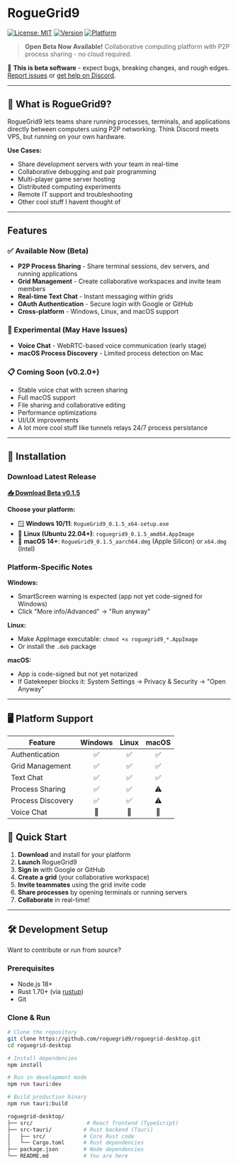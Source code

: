 # RogueGrid9

[![License: MIT](https://img.shields.io/badge/License-MIT-blue.svg)](LICENSE)
[![Version](https://img.shields.io/badge/version-0.1.4--beta-orange.svg)](https://github.com/roguegrid9/roguegrid-desktop/releases)
[![Platform](https://img.shields.io/badge/platform-Windows%20%7C%20Linux%20%7C%20macOS-lightgrey.svg)](#-platform-support)

> **Open Beta Now Available!** Collaborative computing platform with P2P process sharing - no cloud required.

🚧 **This is beta software** - expect bugs, breaking changes, and rough edges. [Report issues](https://github.com/roguegrid9/roguegrid-desktop/issues) or [get help on Discord](https://discord.gg/7cs9Uh32).

---

## 🎯 What is RogueGrid9?

RogueGrid9 lets teams share running processes, terminals, and applications directly between computers using P2P networking. Think Discord meets VPS, but running on your own hardware.

**Use Cases:**
- Share development servers with your team in real-time
- Collaborative debugging and pair programming
- Multi-player game server hosting
- Distributed computing experiments
- Remote IT support and troubleshooting
- Other cool stuff I havent thought of

---

## Features

### ✅ Available Now (Beta)
- **P2P Process Sharing** - Share terminal sessions, dev servers, and running applications
- **Grid Management** - Create collaborative workspaces and invite team members
- **Real-time Text Chat** - Instant messaging within grids
- **OAuth Authentication** - Secure login with Google or GitHub
- **Cross-platform** - Windows, Linux, and macOS support

### 🚧 Experimental (May Have Issues)
- **Voice Chat** - WebRTC-based voice communication (early stage)
- **macOS Process Discovery** - Limited process detection on Mac

### 📋 Coming Soon (v0.2.0+)
- Stable voice chat with screen sharing
- Full macOS support
- File sharing and collaborative editing
- Performance optimizations
- UI/UX improvements
- A lot more cool stuff like tunnels relays 24/7 process persistance

---

## 💾 Installation

### Download Latest Release

[**📥 Download Beta v0.1.5**](https://github.com/roguegrid9/roguegrid-desktop/releases/latest)

**Choose your platform:**
- 🪟 **Windows 10/11**: `RogueGrid9_0.1.5_x64-setup.exe`
- 🐧 **Linux (Ubuntu 22.04+)**: `roguegrid9_0.1.5_amd64.AppImage`
- 🍎 **macOS 14+**: `RogueGrid9_0.1.5_aarch64.dmg` (Apple Silicon) or `x64.dmg` (Intel)

### Platform-Specific Notes

**Windows:**
- SmartScreen warning is expected (app not yet code-signed for Windows)
- Click "More info/Advanced" → "Run anyway"

**Linux:**
- Make AppImage executable: `chmod +x roguegrid9_*.AppImage`
- Or install the `.deb` package

**macOS:**
- App is code-signed but not yet notarized
- If Gatekeeper blocks it: System Settings → Privacy & Security → "Open Anyway"

---

## 🖥️ Platform Support

| Feature | Windows | Linux | macOS |
|---------|:-------:|:-----:|:-----:|
| Authentication | ✅ | ✅ | ✅ |
| Grid Management | ✅ | ✅ | ✅ |
| Text Chat | ✅ | ✅ | ✅ |
| Process Sharing | ✅ | ✅ | ⚠️ |
| Process Discovery | ✅ | ✅ | ⚠️ |
| Voice Chat | 🚧 | 🚧 | 🚧 |

## 🏁 Quick Start

1. **Download** and install for your platform
2. **Launch** RogueGrid9
3. **Sign in** with Google or GitHub
4. **Create a grid** (your collaborative workspace)
5. **Invite teammates** using the grid invite code
6. **Share processes** by opening terminals or running servers
7. **Collaborate** in real-time!

---

## 🛠️ Development Setup

Want to contribute or run from source?

### Prerequisites
- Node.js 18+
- Rust 1.70+ (via [rustup](https://rustup.rs/))
- Git

### Clone & Run
```bash
# Clone the repository
git clone https://github.com/roguegrid9/roguegrid-desktop.git
cd roguegrid-desktop

# Install dependencies
npm install

# Run in development mode
npm run tauri:dev

# Build production binary
npm run tauri:build

roguegrid-desktop/
├── src/                 # React frontend (TypeScript)
├── src-tauri/          # Rust backend (Tauri)
│   ├── src/            # Core Rust code
│   └── Cargo.toml      # Rust dependencies
├── package.json        # Node dependencies
└── README.md           # You are here
